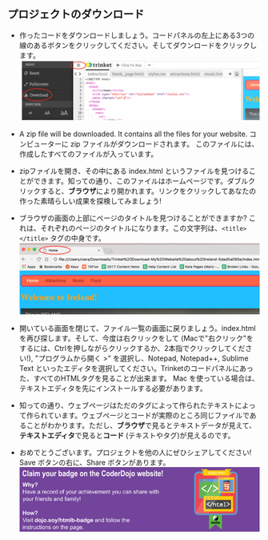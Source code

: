 ## プロジェクトのダウンロード

- 作ったコードをダウンロードしましょう。コードパネルの左上にある3つの線のあるボタンをクリックしてください。そしてダウンロードをクリックします。 
  ![](images/DownloadMenuCircled.png)

- A zip file will be downloaded. It contains all the files for your website. コンピューターに zip ファイルがダウンロードされます。 このファイルには、作成したすべてのファイルが入っています。

- zipファイルを開き、その中にある index.html というファイルを見つけることができます。知っての通り、このファイルはホームページです。ダブルクリックすると、**ブラウザ**により開かれます。リンクをクリックしてあなたの作った素晴らしい成果を探検してみましょう!

- ブラウザの画面の上部にページのタイトルを見つけることができますか? これは、それぞれのページのタイトルになります。この文字列は、`<title> </title>` タグの中身です。
  ![](images/LocalFileWindowTitle.png)

- 開いている画面を閉じて、ファイル一覧の画面に戻りましょう。index.html を再び探します。そして、今度は右クリックをして \(Macで"右クリック"をするには、Ctrlを押しながらクリックするか、2本指でクリックしてください!\), "プログラムから開く &gt;" を選択し、Notepad, Notepad++, Sublime Text といったエディタを選択してください。Trinketのコードパネルにあった、すべてのHTMLタグを見ることが出来ます。
  Mac を使っている場合は、テキストエディタを先にインストールする必要があります。

- 知っての通り、ウェブページはただのタグによって作られたテキストによって作られています。ウェブページとコードが実際のところ同じファイルであることがわかります。ただし、**ブラウザ**で見るとテキストデータが見えて、**テキストエディタ**で見ると**コード** \(テキストやタグ\)が見えるのです。

- おめでとうございます。プロジェクトを他の人にぜひシェアしてください! Save ボタンの右に、Share ボタンがあります。
  ![](images/badge-footer-image-html-beginner.png)



